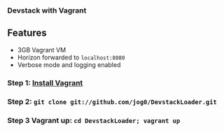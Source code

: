 ### Devstack with Vagrant

## Features

* 3GB Vagrant VM
* Horizon forwarded to `localhost:8080`
* Verbose mode and logging enabled

### Step 1: [Install Vagrant](http://vagrantup.com/v1/docs/getting-started/index.html)

### Step 2: `git clone git://github.com/jog0/DevstackLoader.git`

### Step 3 Vagrant up: `cd DevstackLoader; vagrant up`
